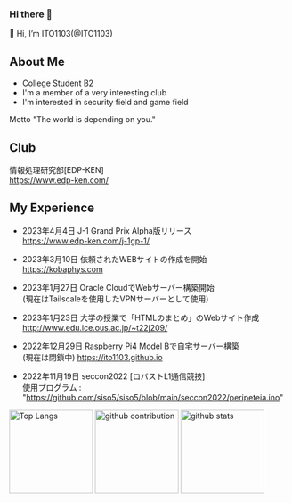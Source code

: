 ### Hi there 👋

<!--
**ITO1103/ITO1103** is a ✨ _special_ ✨ repository because its `README.md` (this file) appears on your GitHub profile.

Here are some ideas to get you started:

- 🔭 I’m currently working on ...
- 🌱 I’m currently learning ...
- 👯 I’m looking to collaborate on ...
- 🤔 I’m looking for help with ...
- 💬 Ask me about ...
- 📫 How to reach me: ...
- 😄 Pronouns: ...
- ⚡ Fun fact: ...
-->
👋 Hi, I’m ITO1103(@ITO1103)
## About Me

- College Student B2
- I'm a member of a very interesting club
- I'm interested in security field and game field

Motto
"The world is depending on you."

## Club
情報処理研究部[EDP-KEN]  
https://www.edp-ken.com/

## My Experience

- 2023年4月4日
    J-1 Grand Prix Alpha版リリース  
    https://www.edp-ken.com/j-1gp-1/


- 2023年3月10日
    依頼されたWEBサイトの作成を開始  
    https://kobaphys.com


- 2023年1月27日
    Oracle CloudでWebサーバー構築開始  
    (現在はTailscaleを使用したVPNサーバーとして使用)


- 2023年1月23日
    大学の授業で「HTMLのまとめ」のWebサイト作成  
    http://www.edu.ice.ous.ac.jp/~t22j209/


- 2022年12月29日
    Raspberry Pi4 Model Bで自宅サーバー構築  
    (現在は閉鎖中)
    https://ito1103.github.io


- 2022年11月19日
    seccon2022 [ロバストL1通信競技]  
    使用プログラム : "https://github.com/siso5/siso5/blob/main/seccon2022/peripeteia.ino" 


<p align="left"> 
  <img alt="Top Langs" height="150px" src="https://github-readme-stats.vercel.app/api/top-langs/?username=ITO1103&layout=compact&count_private=true&show_icons=true&theme=onedark" />
  <img alt="github contribution" height="150px" src="https://github-readme-streak-stats.herokuapp.com/?user=ITO1103">
  <img alt="github stats" height="150px" src="https://github-readme-stats.vercel.app/api?username=ITO1103&count_private=true&show_icons=true&show_icons=true&theme=onedark" />
</p>